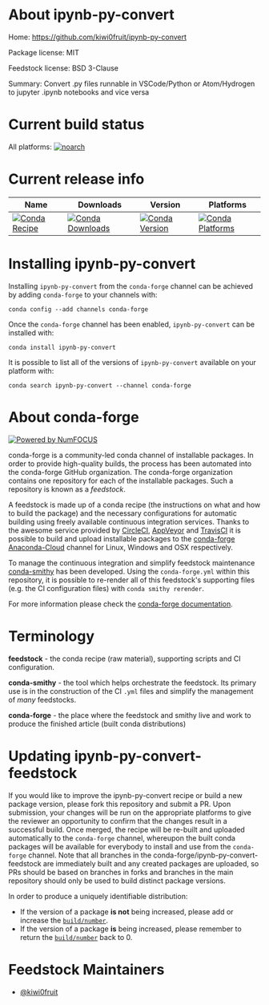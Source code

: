 <!--
# -*- mode: jinja -*-
-->

About ipynb-py-convert
======================

Home: https://github.com/kiwi0fruit/ipynb-py-convert

Package license: MIT

Feedstock license: BSD 3-Clause

Summary: Convert .py files runnable in VSCode/Python or Atom/Hydrogen to jupyter .ipynb notebooks and vice versa



Current build status
====================

All platforms:
[![noarch](https://img.shields.io/circleci/project/github/conda-forge/ipynb-py-convert-feedstock/master.svg?label=noarch)](https://circleci.com/gh/conda-forge/ipynb-py-convert-feedstock)

Current release info
====================

| Name | Downloads | Version | Platforms |
| --- | --- | --- | --- |
| [![Conda Recipe](https://img.shields.io/badge/recipe-ipynb--py--convert-green.svg)](https://anaconda.org/conda-forge/ipynb-py-convert) | [![Conda Downloads](https://img.shields.io/conda/dn/conda-forge/ipynb-py-convert.svg)](https://anaconda.org/conda-forge/ipynb-py-convert) | [![Conda Version](https://img.shields.io/conda/vn/conda-forge/ipynb-py-convert.svg)](https://anaconda.org/conda-forge/ipynb-py-convert) | [![Conda Platforms](https://img.shields.io/conda/pn/conda-forge/ipynb-py-convert.svg)](https://anaconda.org/conda-forge/ipynb-py-convert) |

Installing ipynb-py-convert
===========================

Installing `ipynb-py-convert` from the `conda-forge` channel can be achieved by adding `conda-forge` to your channels with:

```
conda config --add channels conda-forge
```

Once the `conda-forge` channel has been enabled, `ipynb-py-convert` can be installed with:

```
conda install ipynb-py-convert
```

It is possible to list all of the versions of `ipynb-py-convert` available on your platform with:

```
conda search ipynb-py-convert --channel conda-forge
```


About conda-forge
=================

[![Powered by NumFOCUS](https://img.shields.io/badge/powered%20by-NumFOCUS-orange.svg?style=flat&colorA=E1523D&colorB=007D8A)](http://numfocus.org)

conda-forge is a community-led conda channel of installable packages.
In order to provide high-quality builds, the process has been automated into the
conda-forge GitHub organization. The conda-forge organization contains one repository
for each of the installable packages. Such a repository is known as a *feedstock*.

A feedstock is made up of a conda recipe (the instructions on what and how to build
the package) and the necessary configurations for automatic building using freely
available continuous integration services. Thanks to the awesome service provided by
[CircleCI](https://circleci.com/), [AppVeyor](https://www.appveyor.com/)
and [TravisCI](https://travis-ci.org/) it is possible to build and upload installable
packages to the [conda-forge](https://anaconda.org/conda-forge)
[Anaconda-Cloud](https://anaconda.org/) channel for Linux, Windows and OSX respectively.

To manage the continuous integration and simplify feedstock maintenance
[conda-smithy](https://github.com/conda-forge/conda-smithy) has been developed.
Using the ``conda-forge.yml`` within this repository, it is possible to re-render all of
this feedstock's supporting files (e.g. the CI configuration files) with ``conda smithy rerender``.

For more information please check the [conda-forge documentation](https://conda-forge.org/docs/).

Terminology
===========

**feedstock** - the conda recipe (raw material), supporting scripts and CI configuration.

**conda-smithy** - the tool which helps orchestrate the feedstock.
                   Its primary use is in the construction of the CI ``.yml`` files
                   and simplify the management of *many* feedstocks.

**conda-forge** - the place where the feedstock and smithy live and work to
                  produce the finished article (built conda distributions)


Updating ipynb-py-convert-feedstock
===================================

If you would like to improve the ipynb-py-convert recipe or build a new
package version, please fork this repository and submit a PR. Upon submission,
your changes will be run on the appropriate platforms to give the reviewer an
opportunity to confirm that the changes result in a successful build. Once
merged, the recipe will be re-built and uploaded automatically to the
`conda-forge` channel, whereupon the built conda packages will be available for
everybody to install and use from the `conda-forge` channel.
Note that all branches in the conda-forge/ipynb-py-convert-feedstock are
immediately built and any created packages are uploaded, so PRs should be based
on branches in forks and branches in the main repository should only be used to
build distinct package versions.

In order to produce a uniquely identifiable distribution:
 * If the version of a package **is not** being increased, please add or increase
   the [``build/number``](https://conda.io/docs/user-guide/tasks/build-packages/define-metadata.html#build-number-and-string).
 * If the version of a package **is** being increased, please remember to return
   the [``build/number``](https://conda.io/docs/user-guide/tasks/build-packages/define-metadata.html#build-number-and-string)
   back to 0.

Feedstock Maintainers
=====================

* [@kiwi0fruit](https://github.com/kiwi0fruit/)

